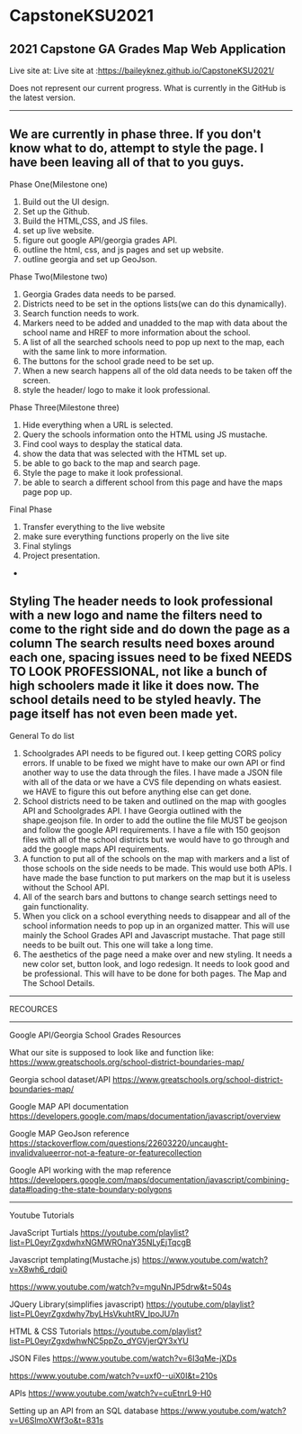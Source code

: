 # CapstoneKSU2021
2021 Capstone GA Grades Map Web Application
--------------------------------------------------------------------------------------------------------------------
Live site at: Live site at :https://baileyknez.github.io/CapstoneKSU2021/

Does not represent our current progress. What is currently in the GitHub is the latest version. 

------------------------------------------------------------------------------------------------------------------


We are currently in phase three. If you don't know what to do, attempt to style the page. I have been leaving all of that to you guys.
-
Phase One(Milestone one)
1. Build out the UI design.
2. Set up the Github.
3. Build the HTML,CSS, and JS files.
4. set up live website.
5. figure out google API/georgia grades API.
6. outline the html, css, and js pages and set up website.
7. outline georgia and set up GeoJson.

Phase Two(Milestone two)
1. Georgia Grades data needs to be parsed.
2. Districts need to be set in the options lists(we can do this dynamically).
3. Search function needs to work.
4. Markers need to be added and unadded to the map with data about the school name and HREF to more information about the school.
5. A list of all the searched schools need to pop up next to the map, each with the same link to more information.
6. The buttons for the school grade need to be set up. 
7. When a new search happens all of the old data needs to be taken off the screen. 
8. style the header/ logo to make it look professional. 

Phase Three(Milestone three)
1. Hide everything when a URL is selected. 
2. Query the schools information onto the HTML using JS mustache.
3. Find cool ways to desplay the statical data.
4. show the data that was selected with the HTML set up.
5. be able to go back to the map and search page.
6. Style the page to make it look professional.
7. be able to search a different school from this page and have the maps page pop up. 


Final Phase
1. Transfer everything to the live website
2. make sure everything functions properly on the live site
3. Final stylings 
4. Project presentation.

-
Styling
The header needs to look professional with a new logo and name
the filters need to come to the right side and do down the page as a column
The search results need boxes around each one, spacing issues need to be fixed
NEEDS TO LOOK PROFESSIONAL, not like a bunch of high schoolers made it like it does now.
The school details need to be styled heavly. The page itself has not even been made yet. 
-
General To do list
1.	Schoolgrades API needs to be figured out. I keep getting CORS policy errors. If unable to be fixed we might have to make our own API or find another way to use the data through the files. I have made a JSON file with all of the data or we have a CVS file depending on whats easiest. we HAVE to figure this out before anything else can get done. 
2.	School districts need to be taken and outlined on the map with googles API and Schoolgrades API.  I have Georgia outlined with the shape.geojson file. In order to add the outline the file MUST be geojson and follow the google API requirements. I have a file with 150 geojson files with all of the school districts but we would have to go through and add the google maps API requirements.
3.	A function to put all of the schools on the map with markers and a list of those schools on the side needs to be made. This would use both APIs. I have made the base function to put markers on the map but it is useless without the School API. 
4.	All of the search bars and buttons to change search settings need to gain functionality. 
5.	When you click on a school everything needs to disappear and all of the school information needs to pop up in an organized matter. This will use mainly the School Grades API and Javascript mustache. That page still needs to be built out. This one will take a long time. 
6.	The aesthetics of the page need a make over and new styling. It needs a new color set, button look, and logo redesign. It needs to look good and be professional. This will have to be done for both pages. The Map and The  School Details. 

--------------------------------------------------------------------------------------------------------------------------

RECOURCES

-------------------------------------------------------------------------------------------------------------------------

Google API/Georgia School Grades Resources

What our site is supposed to look like and function like:
https://www.greatschools.org/school-district-boundaries-map/

Georgia school dataset/API
https://www.greatschools.org/school-district-boundaries-map/

Google MAP API documentation
https://developers.google.com/maps/documentation/javascript/overview

Google MAP GeoJson reference 
https://stackoverflow.com/questions/22603220/uncaught-invalidvalueerror-not-a-feature-or-featurecollection

Google API working with the map reference 
https://developers.google.com/maps/documentation/javascript/combining-data#loading-the-state-boundary-polygons

-----------------------------------------------------------------------------------------------------------------

Youtube Tutorials

JavaScript Turtials
https://youtube.com/playlist?list=PL0eyrZgxdwhxNGMWROnaY35NLyEjTqcgB

Javascript templating(Mustache.js)
https://www.youtube.com/watch?v=X8wh6_rdqi0

https://www.youtube.com/watch?v=mguNnJP5drw&t=504s

JQuery Library(simplifies javascript)
https://youtube.com/playlist?list=PL0eyrZgxdwhy7byLHsVkuhtRV_IpoJU7n

HTML & CSS Tutorials
https://youtube.com/playlist?list=PL0eyrZgxdwhwNC5ppZo_dYGVjerQY3xYU

JSON Files
https://www.youtube.com/watch?v=6I3qMe-jXDs

https://www.youtube.com/watch?v=uxf0--uiX0I&t=210s

APIs
https://www.youtube.com/watch?v=cuEtnrL9-H0

Setting up an API from an SQL database
https://www.youtube.com/watch?v=U6SlmoXWf3o&t=831s
